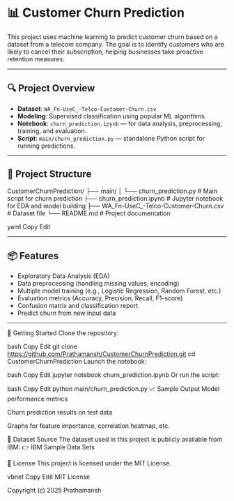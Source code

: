 # 📊 Customer Churn Prediction

This project uses machine learning to predict customer churn based on a dataset from a telecom company. The goal is to identify customers who are likely to cancel their subscription, helping businesses take proactive retention measures.

---

## 🔍 Project Overview

- **Dataset**: `WA_Fn-UseC_-Telco-Customer-Churn.csv`
- **Modeling**: Supervised classification using popular ML algorithms.
- **Notebook**: `churn_prediction.ipynb` — for data analysis, preprocessing, training, and evaluation.
- **Script**: `main/churn_prediction.py` — standalone Python script for running predictions.

---

## 📁 Project Structure

CustomerChurnPrediction/ ├── main/ │ └── churn_prediction.py # Main script for churn prediction ├── churn_prediction.ipynb # Jupyter notebook for EDA and model building ├── WA_Fn-UseC_-Telco-Customer-Churn.csv # Dataset file └── README.md # Project documentation

yaml
Copy
Edit

---

## 📦 Features

- Exploratory Data Analysis (EDA)
- Data preprocessing (handling missing values, encoding)
- Multiple model training (e.g., Logistic Regression, Random Forest, etc.)
- Evaluation metrics (Accuracy, Precision, Recall, F1-score)
- Confusion matrix and classification report
- Predict churn from new input data

---

🚀 Getting Started
Clone the repository:

bash
Copy
Edit
git clone https://github.com/Prathamansh/CustomerChurnPrediction.git
cd CustomerChurnPrediction
Launch the notebook:

bash
Copy
Edit
jupyter notebook churn_prediction.ipynb
Or run the script:

bash
Copy
Edit
python main/churn_prediction.py
📈 Sample Output
Model performance metrics

Churn prediction results on test data

Graphs for feature importance, correlation heatmap, etc.

📂 Dataset Source
The dataset used in this project is publicly available from IBM:
👉 IBM Sample Data Sets

📄 License
This project is licensed under the MIT License.

vbnet
Copy
Edit
MIT License

Copyright (c) 2025 Prathamansh
